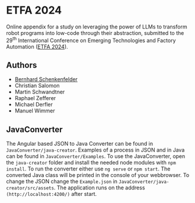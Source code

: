 # ETFA 2024
Online appendix for a study on leveraging the power of LLMs to transform robot programs into low-code through their abstraction, submitted to the 29<sup>th</sup> International Conference on Emerging Technologies and Factory Automation ([ETFA 2024](https://2024.ieee-etfa.org/)).

## Authors
- [Bernhard Schenkenfelder](https://github.com/bernland)
- Christian Salomon
- Martin Schwandtner
- Raphael Zefferer
- Michael Derfler
- Manuel Wimmer

## JavaConverter

The Angular based JSON to Java Converter can be found in `JavaConverter/java-creator`. Examples of a process in JSON and in Java can be found in `JavaConverter/Examples`. To use the JavaConverter, open the `java-creator` folder and install the needed node modules with `npm install`. To run the converter either use `ng serve` or `npm start`. The converted Java class will be printed in the console of your webbrowser. To change the JSON change the `Example.json` in `JavaConverter/java-creator/src/assets`. The application runs on the address `(http://localhost:4200/)` after start.